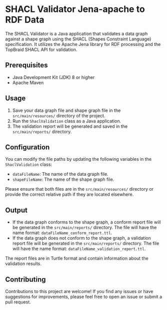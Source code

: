 # SHACL Validator Jena-apache to RDF Data

The SHACL Validator is a Java application that validates a data graph against a shape graph using the SHACL (Shapes Constraint Language) specification. It utilizes the Apache Jena library for RDF processing and the TopBraid SHACL API for validation.

## Prerequisites

- Java Development Kit (JDK) 8 or higher
- Apache Maven

## Usage

1. Save your data graph file and shape graph file in the `src/main/resources/` directory of the project.
2. Run the `ShaclValidation` class as a Java application.
3. The validation report will be generated and saved in the `src/main/reports/` directory.

## Configuration

You can modify the file paths by updating the following variables in the `ShaclValidation` class:

- `dataFileName`: The name of the data graph file.
- `shapeFileName`: The name of the shape graph file.

Please ensure that both files are in the `src/main/resources/` directory or provide the correct relative path if they are located elsewhere.

## Output

- If the data graph conforms to the shape graph, a conform report file will be generated in the `src/main/reports/` directory. The file will have the name format: `dataFileName_conform_report.ttl`.
- If the data graph does not conform to the shape graph, a validation report file will be generated in the `src/main/reports/` directory. The file will have the name format: `dataFileName_validation_report.ttl`.

The report files are in Turtle format and contain information about the validation results.

## Contributing

Contributions to this project are welcome! If you find any issues or have suggestions for improvements, please feel free to open an issue or submit a pull request.





